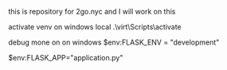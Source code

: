 this is repository for 2go.nyc and I will work on this

activate venv on windows local
.\virt\Scripts\activate

debug mone on on windows
$env:FLASK_ENV = "development"


$env:FLASK_APP="application.py"
